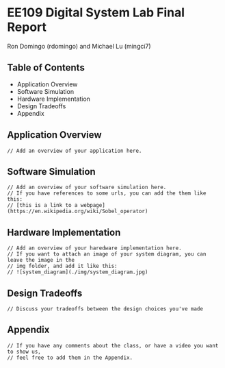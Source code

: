 # EE109 Digital System Lab Final Report
Ron Domingo (rdomingo) and Michael Lu (mingci7)

## Table of Contents
- Application Overview
- Software Simulation
- Hardware Implementation
- Design Tradeoffs
- Appendix

## Application Overview
```
// Add an overview of your application here.
```

## Software Simulation 
```
// Add an overview of your software simulation here.
// If you have references to some urls, you can add the them like this: 
// [this is a link to a webpage](https://en.wikipedia.org/wiki/Sobel_operator)
```

## Hardware Implementation
```
// Add an overview of your haredware implementation here.
// If you want to attach an image of your system diagram, you can leave the image in the 
// img folder, and add it like this: 
// ![system_diagram](./img/system_diagram.jpg)

```

## Design Tradeoffs
```
// Discuss your tradeoffs between the design choices you've made
```

## Appendix
```
// If you have any comments about the class, or have a video you want to show us, 
// feel free to add them in the Appendix.
```

